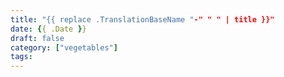 ```yaml
---
title: "{{ replace .TranslationBaseName "-" " " | title }}"
date: {{ .Date }}
draft: false
category: ["vegetables"]
tags:
---
```


